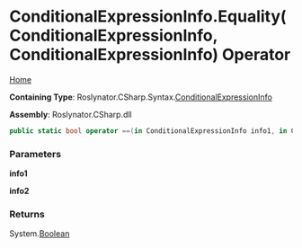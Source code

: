 <a name="_top"></a>

# ConditionalExpressionInfo\.Equality\(ConditionalExpressionInfo, ConditionalExpressionInfo\) Operator

[Home](../../../../../README.md#_top)

**Containing Type**: Roslynator\.CSharp\.Syntax\.[ConditionalExpressionInfo](../README.md#_top)

**Assembly**: Roslynator\.CSharp\.dll

```csharp
public static bool operator ==(in ConditionalExpressionInfo info1, in ConditionalExpressionInfo info2)
```

### Parameters

**info1**

**info2**

### Returns

System\.[Boolean](https://docs.microsoft.com/en-us/dotnet/api/system.boolean)


